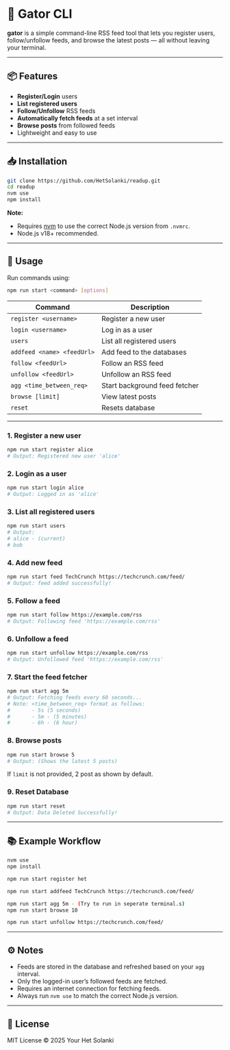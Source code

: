 # 🐊 Gator CLI

**gator** is a simple command-line RSS feed tool that lets you register users, follow/unfollow feeds, and browse the latest posts — all without leaving your terminal.

---

## 📦 Features

- **Register/Login** users
- **List registered users**
- **Follow/Unfollow** RSS feeds
- **Automatically fetch feeds** at a set interval
- **Browse posts** from followed feeds
- Lightweight and easy to use

---

## 📥 Installation

```bash
git clone https://github.com/HetSolanki/readup.git
cd readup
nvm use
npm install
```

**Note:**

- Requires [nvm](https://github.com/nvm-sh/nvm) to use the correct Node.js version from `.nvmrc`.
- Node.js v18+ recommended.

---

## 🚀 Usage

Run commands using:

```bash
npm run start <command> [options]
```

| Command                    | Description                   |
| -------------------------- | ----------------------------- |
| `register <username>`      | Register a new user           |
| `login <username>`         | Log in as a user              |
| `users`                    | List all registered users     |
| `addfeed <name> <feedUrl>` | Add feed to the databases     |
| `follow <feedUrl>`         | Follow an RSS feed            |
| `unfollow <feedUrl>`       | Unfollow an RSS feed          |
| `agg <time_between_req>`   | Start background feed fetcher |
| `browse [limit]`           | View latest posts             |
| `reset`                    | Resets database               |

---

### 1. **Register a new user**

```bash
npm run start register alice
# Output: Registered new user 'alice'
```

### 2. **Login as a user**

```bash
npm run start login alice
# Output: Logged in as 'alice'
```

### 3. **List all registered users**

```bash
npm run start users
# Output:
# alice - (current)
# bob
```

### 4. **Add new feed**

```bash
npm run start feed TechCrunch https://techcrunch.com/feed/
# Output: feed added successfully!
```

### 5. **Follow a feed**

```bash
npm run start follow https://example.com/rss
# Output: Following feed 'https://example.com/rss'
```

### 6. **Unfollow a feed**

```bash
npm run start unfollow https://example.com/rss
# Output: Unfollowed feed 'https://example.com/rss'
```

### 7. **Start the feed fetcher**

```bash
npm run start agg 5m
# Output: Fetching feeds every 60 seconds...
# Note: <time_between_req> format as follows:
#       - 5s (5 seconds)
#       - 5m - (5 minutes)
#       - 6h - (6 hour)

```

### 8. **Browse posts**

```bash
npm run start browse 5
# Output: (Shows the latest 5 posts)
```

If `limit` is not provided, 2 post as shown by default.

### 9. **Reset Database**

```bash
npm run start reset
# Output: Data Deleted Successfully!
```

---

## 📚 Example Workflow

```bash
nvm use
npm install

npm run start register het

npm run start addfeed TechCrunch https://techcrunch.com/feed/

npm run start agg 5m - (Try to run in seperate terminal.s)
npm run start browse 10

npm run start unfollow https://techcrunch.com/feed/
```

---

## ⚙️ Notes

- Feeds are stored in the database and refreshed based on your `agg` interval.
- Only the logged-in user’s followed feeds are fetched.
- Requires an internet connection for fetching feeds.
- Always run `nvm use` to match the correct Node.js version.

---

## 📝 License

MIT License © 2025 Your Het Solanki
